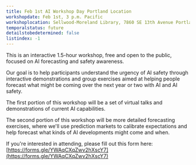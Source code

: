 ```yaml
---
title: Feb 1st AI Workshop Day Portland Location
workshopdate: Feb 1st, 3 p.m. Pacific
workshoplocation: Sellwood-Moreland Library, 7860 SE 13th Avenue Portland, OR 97202
temporalstatus: future
detailstobedetermined: false
listindex: -1
---
```


This is an interactive 1.5-hour workshop, free and open to the public, focused
on AI forecasting and safety awareness.

Our goal is to help participants understand the urgency of AI safety through
interactive demonstrations and group exercises aimed at helping people forecast
what might be coming over the next year or two with AI and AI safety.

The first portion of this workshop will be a set of virtual talks and
demonstrations of current AI capabilities.

The second portion of this workshop will be more detailed forecasting exercises,
where we'll use prediction markets to calibrate expectations and help
forecast what kinds of AI developments might come and when.

If you're interested in attending, please fill out this form here:
[https://forms.gle/YWAqCXqZwv2hXscY7](https://forms.gle/YWAqCXqZwv2hXscY7)
